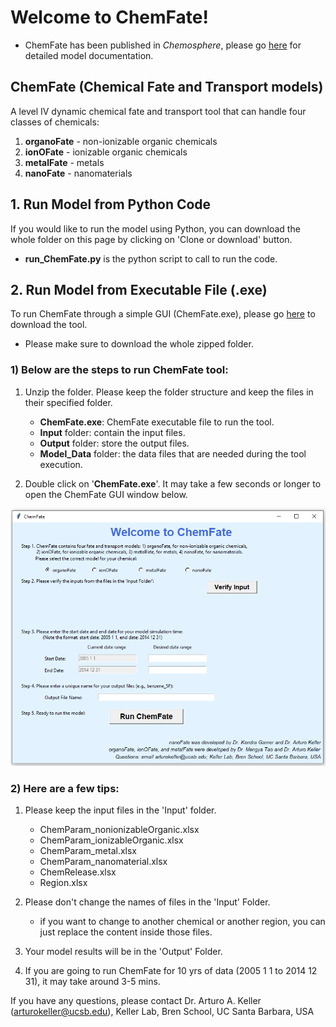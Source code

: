 # Welcome to ChemFate!
* ChemFate has been published in *Chemosphere*, please go [here](https://dx.doi.org/10.1016/j.chemosphere.2020.126897) for detailed model documentation.
## ChemFate (Chemical Fate and Transport models)
A level IV dynamic chemical fate and transport tool that can handle four classes of chemicals:
  1) **organoFate** - non-ionizable organic chemicals
  2) **ionOFate** - ionizable organic chemicals
  3) **metalFate** - metals
  4) **nanoFate** - nanomaterials

## 1. Run Model from Python Code
If you would like to run the model using Python, you can download the whole folder on this page by clicking on 'Clone or download' button.
* **run_ChemFate.py** is the python script to call to run the code.

## 2. Run Model from Executable File (.exe)
To run ChemFate through a simple GUI (ChemFate.exe), 
please go [here](https://drive.google.com/file/d/12zNlE2hnfWgw7UkB04ENNXbtYqvNP7t5/view?usp=sharing) to download the tool.
* Please make sure to download the whole zipped folder.

### 1) Below are the steps to run ChemFate tool:
1. Unzip the folder. Please keep the folder structure and keep the files in their specified folder.
	* **ChemFate.exe**: ChemFate executable file to run the tool.
	* **Input** folder: contain the input files.
	* **Output** folder: store the output files.
	* **Model_Data** folder: the data files that are needed during the tool execution.

2. Double click on '**ChemFate.exe**'. It may take a few seconds or longer to open the ChemFate GUI window below.

![ChemFate.exe](https://github.com/klaris-ak/ChemFate/blob/master/Images/chemfate.png "ChemFate.exe")

### 2) Here are a few tips:
1. Please keep the input files in the 'Input' folder.
	- ChemParam_nonionizableOrganic.xlsx
	- ChemParam_ionizableOrganic.xlsx
	- ChemParam_metal.xlsx
	- ChemParam_nanomaterial.xlsx
	- ChemRelease.xlsx
	- Region.xlsx

2. Please don't change the names of files in the 'Input' Folder.
	- if you want to change to another chemical or another region,
	you can just replace the content inside those files.

3. Your model results will be in the 'Output' Folder.

4. If you are going to run ChemFate for 10 yrs of data (2005 1 1 to 2014 12 31),
	it may take around 3-5 mins.

If you have any questions, please contact Dr. Arturo A. Keller (arturokeller@ucsb.edu), Keller Lab, Bren School, UC Santa Barbara, USA
